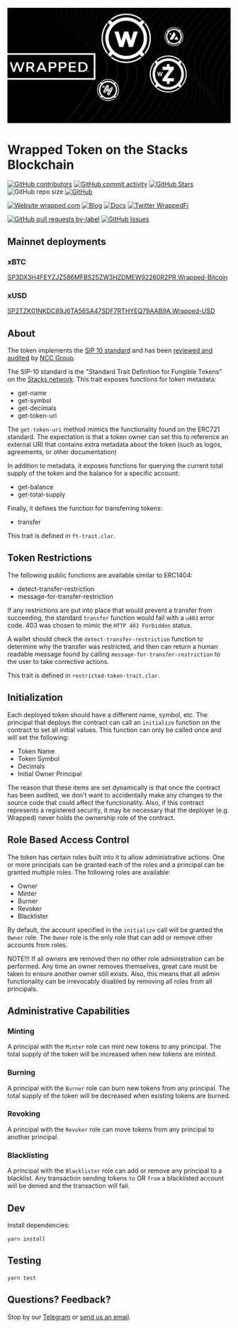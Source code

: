 <p align="center">
  <a href="https://wrapped.com/">
    <img src="wrapped.png" alt="Wrapped.com" width="600" style="border:none;"/>
  </a>
</p>

# Wrapped Token on the Stacks Blockchain

<!-- row 1 - status -->

[![GitHub contributors](https://img.shields.io/github/contributors/wrappedfi/wrapped_token_stacks)](https://github.com/wrappedfi/wrapped_token_stacks/graphs/contributors)
[![GitHub commit activity](https://img.shields.io/github/commit-activity/w/wrappedfi/wrapped_token_stacks)](https://github.com/wrappedfi/wrapped_token_stacks/graphs/contributors)
[![GitHub Stars](https://img.shields.io/github/stars/wrappedfi/wrapped_token_stacks.svg)](https://github.com/wrappedfi/wrapped_token_stacks/stargazers)
![GitHub repo size](https://img.shields.io/github/repo-size/wrappedfi/wrapped_token_stacks)
[![GitHub](https://img.shields.io/github/license/wrappedfi/wrapped_token_stacks?color=blue)](https://github.com/wrappedfi/wrapped_token_stacks/blob/master/LICENSE)

<!-- row 2 - links & profiles -->

[![Website wrapped.com](https://img.shields.io/website-up-down-green-red/https/wrapped.com.svg)](https://wrapped.com)
[![Blog](https://img.shields.io/badge/blog-up-green)](http://medium.com/wrapped)
[![Docs](https://img.shields.io/badge/docs-up-green)](https://docs.wrapped.com/)
[![Twitter WrappedFi](https://img.shields.io/twitter/follow/wrappedfi?style=social)](https://twitter.com/wrappedfi)

<!-- row 3 - detailed status -->

[![GitHub pull requests by-label](https://img.shields.io/github/issues-pr-raw/wrappedfi/wrapped_token_stacks)](https://github.com/wrappedfi/wrapped_token_stacks/pulls)
[![GitHub Issues](https://img.shields.io/github/issues-raw/wrappedfi/wrapped_token_stacks.svg)](https://github.com/wrappedfi/wrapped_token_stacks/issues)

## Mainnet deployments

### xBTC
[SP3DX3H4FEYZJZ586MFBS25ZW3HZDMEW92260R2PR.Wrapped-Bitcoin](https://explorer.stacks.co/txid/SP3DX3H4FEYZJZ586MFBS25ZW3HZDMEW92260R2PR.Wrapped-Bitcoin?chain=mainnet)

### xUSD
[SP2TZK01NKDC89J6TA56SA47SDF7RTHYEQ79AAB9A.Wrapped-USD](https://explorer.stacks.co/txid/0xfe7848716ba423dfaf664a975771f75763720b0be8a0759a56b2d80a45692ca7?chain=mainnet)

## About

The token implements the [SIP 10 standard](https://github.com/stacksgov/sips/pull/5) and has been [reviewed and audited](https://github.com/wrappedfi/wrapped_token_stacks/blob/main/ncc-security-audit.pdf) by [NCC Group](https://www.nccgroup.com/).

The SIP-10 standard is the "Standard Trait Definition for Fungible Tokens" on the [Stacks network](https://www.stacks.co/). This trait exposes functions for token metadata:

* get-name
* get-symbol
* get-decimals
* get-token-uri

The `get-token-uri` method mimics the functionality found on the ERC721 standard.  The expectation is that a token owner can set this to reference an external URI that contains extra metadata about the token (such as logos, agreements, or other documentation)

In addition to metadata, it exposes functions for querying the current total supply of the token and the balance for a specific account:

* get-balance
* get-total-supply

Finally, it defines the function for transferring tokens:

* transfer

This trait is defined in `ft-trait.clar`.

## Token Restrictions

The following public functions are available similar to ERC1404:
* detect-transfer-restriction
* message-for-transfer-restriction

If any restrictions are put into place that would prevent a transfer from succeeding, the standard `transfer` function would fail with a `u403` error code.  403 was chosen to mimic the `HTTP 403 Forbidden` status.

A wallet should check the `detect-transfer-restriction` function to determine why the transfer was restricted, and then can return a human readable message found by calling `message-for-transfer-restriction` to the user to take corrective actions.

This trait is defined in `restricted-token-trait.clar`.

## Initialization

Each deployed token should have a different name, symbol, etc.  The principal that deploys the contract can call an `initialize` function on the contract to set all initial values.  This function can only be called once and will set the following:

* Token Name
* Token Symbol
* Decimals
* Initial Owner Principal

The reason that these items are set dynamically is that once the contract has been audited, we don't want to accidentally make any changes to the source code that could affect the functionality.  Also, if this contract represents a registered security, it may be necessary that the deployer (e.g. Wrapped) never holds the ownership role of the contract.

## Role Based Access Control

The token has certain roles built into it to allow administrative actions. One or more principals can be granted each of the roles and a principal can be granted multiple roles.  The following roles are available:

* Owner
* Minter
* Burner
* Revoker
* Blacklister

By default, the account specified in the `initialize` call will be granted the `Owner` role.  The `Owner` role is the only role that can add or remove other accounts from roles.

NOTE!!! If all owners are removed then no other role administration can be performed.  Any time an owner removes themselves, great care must be taken to ensure another owner still exists.  Also, this means that all admin functionality can be irrevocably disabled by removing all roles from all principals.

## Administrative Capabilities

### Minting
A principal with the `Minter` role can mint new tokens to any principal.  The total supply of the token will be increased when new tokens are minted.

### Burning
A principal with the `Burner` role can burn new tokens from any principal.  The total supply of the token will be decreased when existing tokens are burned.

### Revoking
A principal with the `Revoker` role can move tokens from any principal to another principal.

### Blacklisting
A principal with the `Blacklister` role can add or remove any principal to a blacklist.  Any transaction sending tokens `to` OR `from` a blacklisted account will be denied and the transaction will fail.

## Dev
Install dependencies:
```
yarn install
```

## Testing
```
yarn test
```

## Questions? Feedback?

Stop by our [Telegram](https://t.me/wrappedfi) or [send us an
email](mailto:help@wrapped.com).
